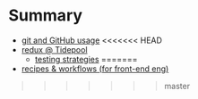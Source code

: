 # Summary

- [git and GitHub usage](GitHub/README.md)
<<<<<<< HEAD
- [redux @ Tidepool](redux/README.md)
  - [testing strategies](redux/testing.md)
=======
- [recipes & workflows (for front-end eng)](recipes/README.md)
>>>>>>> master
